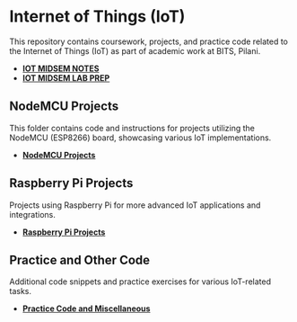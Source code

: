 # Internet of Things (IoT)

This repository contains coursework, projects, and practice code related to the Internet of Things (IoT) as part of academic work at BITS, Pilani.
- [**IOT MIDSEM NOTES**](https://docs.google.com/document/d/1RVzj1frhIY4QntJ_ok5rZr6QToq0IAFC_53QJiQqQ_0/edit?usp=sharing)
- [**IOT MIDSEM LAB PREP**](https://docs.google.com/document/d/1HCItJ4duF9iYRxVg3YonzxmjmHrtKkO7Yj_sFy3CNTI/edit?usp=sharing)

## NodeMCU Projects
This folder contains code and instructions for projects utilizing the NodeMCU (ESP8266) board, showcasing various IoT implementations.

- [**NodeMCU Projects**](https://github.com/naganandana-n/Internet-of-Things/tree/main/NODEMCU)

## Raspberry Pi Projects
Projects using Raspberry Pi for more advanced IoT applications and integrations.

- [**Raspberry Pi Projects**](https://github.com/naganandana-n/Internet-of-Things/tree/main/RASPBERRY%20PI)

## Practice and Other Code
Additional code snippets and practice exercises for various IoT-related tasks.

- [**Practice Code and Miscellaneous**](https://github.com/naganandana-n/Internet-of-Things/tree/main/PRACTICE%2C%20OTHER)
